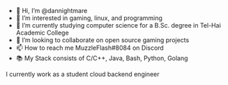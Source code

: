 - 👋 Hi, I’m @dannightmare
- 👀 I’m interested in gaming, linux, and programming
- 🌱 I’m currently studying computer science for a B.Sc. degree in Tel-Hai Academic College
- 💞️ I’m looking to collaborate on open source gaming projects
- 📫 How to reach me MuzzleFlash#8084 on Discord
- 📚 My Stack consists of C/C++, Java, Bash, Python, Golang

I currently work as a student cloud backend engineer

<!---
dannightmare/dannightmare is a ✨ special ✨ repository because its `README.md` (this file) appears on your GitHub profile.
You can click the Preview link to take a look at your changes.
--->
